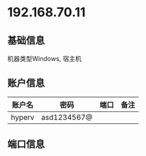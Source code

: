 # 192.168.70.11

## 基础信息

机器类型Windows, 宿主机

## 账户信息

| 账户名 | 密码   | 端口 | 备注   |
| --     | --     | --   | --     |
| hyperv   | 	asd1234567@ |    |  |

## 端口信息


